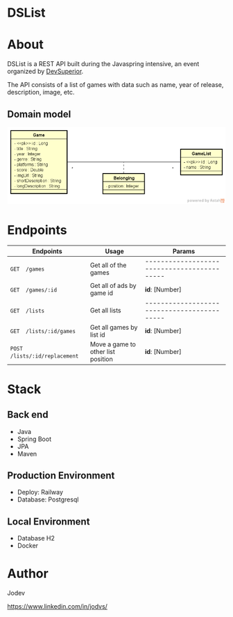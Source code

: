 # DSList

# About

DSList is a REST API built during the Javaspring intensive, an event organized by [DevSuperior](https://devsuperior.com "DevSuperior site").

The API consists of a list of games with data such as name, year of release, description, image, etc.

## Domain model
![Modelo Conceitual](https://raw.githubusercontent.com/devsuperior/java-spring-dslist/main/resources/dslist-model.png)

# Endpoints

|Endpoints                              | Usage                                 | Params                                      |
|---------------------                  | --------------------------            | ------------------------------------------- |
|`GET  /games`                      | Get all of the games                  |  -------------------------------------------|
|`GET  /games/:id`                 | Get all of ads by game id             | **id**: [Number]                            | 
|`GET  /lists`                      | Get all lists                         | -------------------------------------------|
|`GET  /lists/:id/games`         | Get all games by list id              | **id**: [Number]                            |
|`POST /lists/:id/replacement` | Move a game to other list position    | **id**: [Number]                             |

# Stack
## Back end
- Java
- Spring Boot
- JPA
- Maven

## Production Environment
- Deploy: Railway
- Database: Postgresql

## Local Environment
- Database H2
- Docker

# Author

Jodev

https://www.linkedin.com/in/jodvs/


